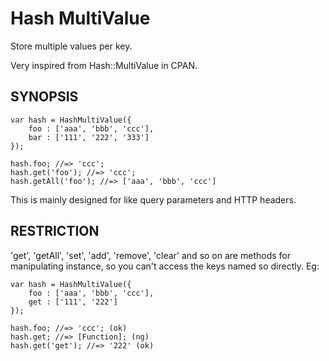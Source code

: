 Hash MultiValue
===============

Store multiple values per key.

Very inspired from Hash::MultiValue in CPAN.


SYNOPSIS
--------

	var hash = HashMultiValue({
		foo : ['aaa', 'bbb', 'ccc'],
		bar : ['111', '222', '333']
	});

	hash.foo; //=> 'ccc';
	hash.get('foo'); //=> 'ccc';
	hash.getAll('foo'); //=> ['aaa', 'bbb', 'ccc']

This is mainly designed for like query parameters and HTTP headers.


RESTRICTION
-----------

'get', 'getAll', 'set', 'add', 'remove', 'clear' and so on are methods for manipulating instance,
so you can't access the keys named so directly. Eg:

	var hash = HashMultiValue({
		foo : ['aaa', 'bbb', 'ccc'],
		get : ['111', '222']
	});

	hash.foo; //=> 'ccc'; (ok)
	hash.get; //=> [Function]; (ng)
	hash.get('get'); //=> '222' (ok)


